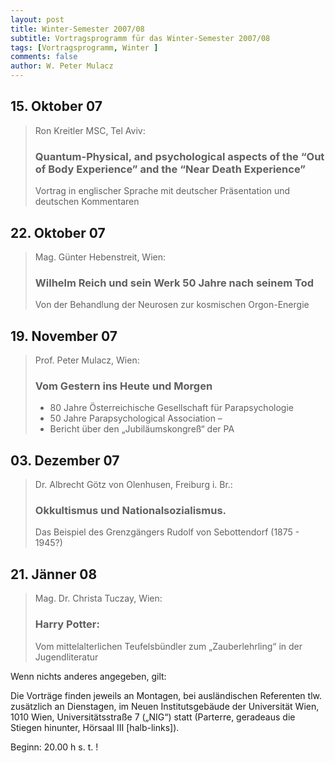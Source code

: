 ```yaml
---
layout: post
title: Winter-Semester 2007/08
subtitle: Vortragsprogramm für das Winter-Semester 2007/08
tags: [Vortragsprogramm, Winter ]
comments: false
author: W. Peter Mulacz
---
```



## 15. Oktober 07
> Ron Kreitler  MSC, Tel Aviv:
> ### Quantum-Physical, and psychological aspects of the “Out of Body Experience” and the “Near Death Experience”
> Vortrag in englischer Sprache mit deutscher Präsentation und deutschen Kommentaren



## 22. Oktober 07
> Mag. Günter Hebenstreit, Wien:
> ### Wilhelm Reich und sein Werk 50 Jahre nach seinem Tod
> Von der Behandlung der Neurosen zur kosmischen Orgon-Energie


## 19. November 07
> Prof. Peter Mulacz, Wien:
> ### Vom Gestern ins Heute und Morgen
> * 80 Jahre Österreichische Gesellschaft für Parapsychologie
> * 50 Jahre Parapsychological Association –
> * Bericht über den „Jubiläumskongreß“ der PA


## 03. Dezember 07
> Dr. Albrecht Götz von Olenhusen, Freiburg i. Br.:
> ### Okkultismus und Nationalsozialismus.
> Das Beispiel des Grenzgängers Rudolf von Sebottendorf (1875 - 1945?)


## 21. Jänner 08
> Mag. Dr. Christa Tuczay, Wien:
> ### Harry Potter:
> Vom mittelalterlichen Teufelsbündler zum „Zauberlehrling“ in der Jugendliteratur




Wenn nichts anderes angegeben, gilt:

Die Vorträge finden jeweils an Montagen, bei ausländischen Referenten tlw. zusätzlich an Dienstagen, im Neuen Institutsgebäude der Universität Wien,   1010 Wien,   Universitätsstraße 7 („NIG“) statt  (Parterre, geradeaus die Stiegen hinunter, Hörsaal III [halb-links]).


Beginn:   20.00 h s. t. !
